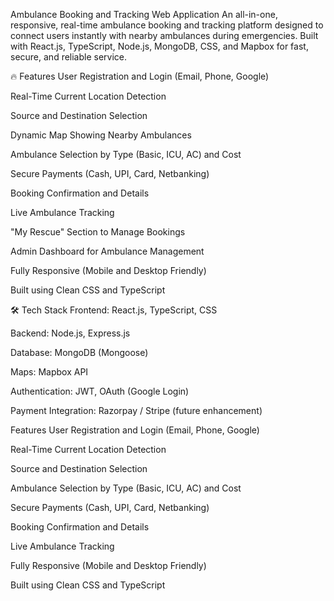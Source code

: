 Ambulance Booking and Tracking Web Application
An all-in-one, responsive, real-time ambulance booking and tracking platform designed to connect users instantly with nearby ambulances during emergencies. Built with React.js, TypeScript, Node.js, MongoDB, CSS, and Mapbox for fast, secure, and reliable service.

🔥 Features
User Registration and Login (Email, Phone, Google)

Real-Time Current Location Detection

Source and Destination Selection

Dynamic Map Showing Nearby Ambulances

Ambulance Selection by Type (Basic, ICU, AC) and Cost

Secure Payments (Cash, UPI, Card, Netbanking)

Booking Confirmation and Details

Live Ambulance Tracking

"My Rescue" Section to Manage Bookings

Admin Dashboard for Ambulance Management

Fully Responsive (Mobile and Desktop Friendly)

Built using Clean CSS and TypeScript

🛠 Tech Stack
Frontend: React.js, TypeScript, CSS

Backend: Node.js, Express.js

Database: MongoDB (Mongoose)

Maps: Mapbox API

Authentication: JWT, OAuth (Google Login)

Payment Integration: Razorpay / Stripe (future enhancement)

Features
User Registration and Login (Email, Phone, Google)

Real-Time Current Location Detection

Source and Destination Selection

Ambulance Selection by Type (Basic, ICU, AC) and Cost

Secure Payments (Cash, UPI, Card, Netbanking)

Booking Confirmation and Details

Live Ambulance Tracking

Fully Responsive (Mobile and Desktop Friendly)

Built using Clean CSS and TypeScript
